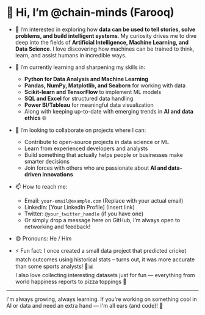 # 👋 Hi, I’m @chain-minds (Farooq)

- 👀 I’m interested in exploring how **data can be used to tell stories, solve problems, and build intelligent systems**. My curiosity drives me to dive deep into the fields of **Artificial Intelligence, Machine Learning, and Data Science**. I love discovering how machines can be trained to think, learn, and assist humans in incredible ways.

- 🌱 I’m currently learning and sharpening my skills in:
  - **Python for Data Analysis and Machine Learning**  
  - **Pandas, NumPy, Matplotlib, and Seaborn** for working with data  
  - **Scikit-learn and TensorFlow** to implement ML models  
  - **SQL and Excel** for structured data handling  
  - **Power BI/Tableau** for meaningful data visualization  
  - Along with keeping up-to-date with emerging trends in **AI and data ethics** 🌐

- 💞️ I’m looking to collaborate on projects where I can:
  - Contribute to open-source projects in data science or ML  
  - Learn from experienced developers and analysts  
  - Build something that actually helps people or businesses make smarter decisions  
  - Join forces with others who are passionate about **AI and data-driven innovations**

- 📫 How to reach me:
  - Email: `your-email@example.com` (Replace with your actual email)  
  - LinkedIn: [Your LinkedIn Profile] (Insert link)  
  - Twitter: `@your_twitter_handle` (if you have one)  
  - Or simply drop a message here on GitHub, I’m always open to networking and feedback!

- 😄 Pronouns: He / Him

- ⚡ Fun fact: I once created a small data project that predicted cricket match outcomes using historical stats – turns out, it was more accurate than some sports analysts! 🏏📊  
  I also love collecting interesting datasets just for fun — everything from world happiness reports to pizza toppings 🍕

---

I'm always growing, always learning. If you're working on something cool in AI or data and need an extra hand — I'm all ears (and code)! 🚀
